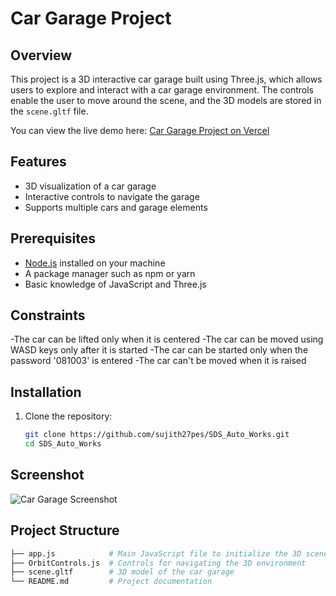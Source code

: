 # Car Garage Project

## Overview

This project is a 3D interactive car garage built using Three.js, which allows users to explore and interact with a car garage environment. The controls enable the user to move around the scene, and the 3D models are stored in the `scene.gltf` file.

You can view the live demo here: [Car Garage Project on Vercel](https://sds-auto-works-sujithravichandran27gmailcoms-projects.vercel.app/)

## Features

- 3D visualization of a car garage
- Interactive controls to navigate the garage
- Supports multiple cars and garage elements

## Prerequisites

- [Node.js](https://nodejs.org/) installed on your machine
- A package manager such as npm or yarn
- Basic knowledge of JavaScript and Three.js

## Constraints

-The car can be lifted only when it is centered
-The car can be moved using WASD keys only after it is started
-The car can be started only when the password '081003' is entered
-The car can't be moved when it is raised

## Installation

1. Clone the repository:

   ```bash
   git clone https://github.com/sujith27pes/SDS_Auto_Works.git
   cd SDS_Auto_Works

 ## Screenshot

![Car Garage Screenshot](./Screenshot%20from%202024-10-15%2009-44-03.png)


  ## Project Structure

```bash
├── app.js            # Main JavaScript file to initialize the 3D scene
├── OrbitControls.js  # Controls for navigating the 3D environment
├── scene.gltf        # 3D model of the car garage
└── README.md         # Project documentation








